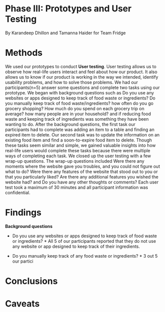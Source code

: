 # Phase III: Prototypes and User Testing

By Karandeep Dhillon and Tamanna Haider for Team Fridge


# Methods
We used our prototypes to conduct **User testing**. User testing allows us to observe how real-life users interact and feel about how our product. It also allows us to know if our product is working in the way we intended, identify usability problems, and how to solve those problems. We had our participants(n=5) answer some questions and complete two tasks using our prototype. We began with background questions such as Do you use any websites or apps designed to keep track of food waste or ingredients? Do you manually keep track of food waste/ingredients? how often do you go grocery shopping? How much do you spend on each grocery trip on average? how many people are in your household? and if reducing food waste and keeping track of ingredients was something they have been wanting to do. After the background questions, the first task our participants had to complete was adding an item to a table and finding an expired item to delete. Our second task was to update the information on an existing food item and find a soon-to-expire food item to delete. Though these tasks seem similar and simple, we gained valuable insights into how real-life users would complete these tasks because there were multiple ways of completing each task. We closed up the user testing with a few wrap-up questions. The wrap-up questions included Were there any moments where the website gave you troubles, and you could not figure out what to do? Were there any features of the website that stood out to you or that you particularly liked? Are there any additional features you wished the website had? and Do you have any other thoughts or comments? Each user test took a maximum of 30 minutes and all participant information was confidential. 

# Findings
**Background questions**
* Do you use any websites or apps designed to keep track of food waste or ingredients? 
      * All 5 of our participants reported that they do not use any website or app designed to keep track of their ingredients. 
 
* Do you manually keep track of any food waste or ingredients?
       * 3 out 5 our partici

# Conclusions

 

# Caveats
 
